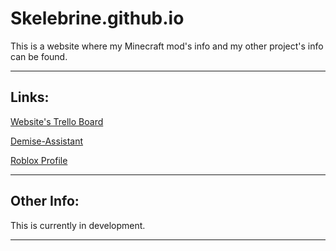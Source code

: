 # Skelebrine.github.io
This is a website where my Minecraft mod's info and my other project's info can be found.
___
## Links:
[Website's Trello Board](https://trello.com/b/nTSDAa4Y/skelebrinegithubio-progress)

[Demise-Assistant](https://github.com/Skelebrine/Demise-Assistant)

[Roblox Profile](https://www.roblox.com/users/714842192/profile)
___
## Other Info:
This is currently in development.
___
